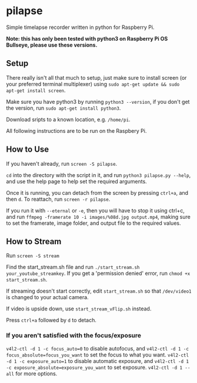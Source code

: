 # pilapse
Simple timelapse recorder written in python for Raspberry Pi.

**Note: this has only been tested with python3 on Raspberry Pi OS Bullseye, please use these versions.**

## Setup

There really isn't all that much to setup, just make sure to install screen (or your preferred terminal multiplexer) using `sudo apt-get update && sudo apt-get install screen`.

Make sure you have python3 by running `python3 --version`, if you don't get the version, run `sudo apt-get install python3`.

Download sripts to a known location, e.g. `/home/pi`.

All following instructions are to be run on the Raspbery Pi.

## How to Use

If you haven't already, run `screen -S pilapse`.

`cd` into the directory with the script in it, and run `python3 pilapse.py --help`, and use the help page to help set the required arguments.

Once it is running, you can detach from the screen by pressing `ctrl+a`, and then `d`. To reattach, run `screen -r pilapse`.


If you run it with `--eternal` or `-e`, then you will have to stop it using ctrl+c, and run `ffmpeg -framerate 10 -i images/%08d.jpg output.mp4`, making sure to set the framerate, image folder, and output file to the required values.

## How to Stream

Run `screen -S stream`

Find the start_stream.sh file and run `./start_stream.sh your_youtube_streamkey`. If you get a 'permission denied' error, run `chmod +x start_stream.sh`.

If streaming doesn't start correctly, edit `start_stream.sh` so that `/dev/video1` is changed to your actual camera.

If video is upside down, use `start_stream_vFlip.sh` instead.

Press `ctrl+a` followed by `d` to detach.

### If you aren't satisfied with the focus/exposure

`v4l2-ctl -d 1 -c focus_auto=0` to disable autofocus, and `v4l2-ctl -d 1 -c focus_absolute=focus_you_want` to set the focus to what you want.
`v4l2-ctl -d 1 -c exposure_auto=1` to disable automatic exposure, and `v4l2-ctl -d 1 -c exposure_absolute=exposure_you_want` to set exposure.
`v4l2-ctl -d 1 --all` for more options.
